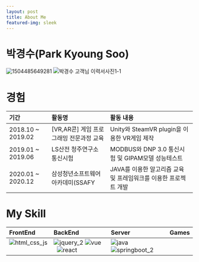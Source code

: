 ```yaml
---
layout: post
title: About Me
featured-img: sleek
---
```


# 박경수(Park Kyoung Soo)
![1504485649281](https://user-images.githubusercontent.com/44697835/87626949-90516100-c768-11ea-9d05-41fb2406468b.jpg) ![박경수 고객님 이력서사진1-1](https://user-images.githubusercontent.com/44697835/87626951-90e9f780-c768-11ea-8859-9e864a2e7925.jpg) 

# 경험
|기간|활동명|활동 내용|
|:---|:---|:---|
|2018.10 ~ 2019.02| [VR,AR콘] 게임 프로그래밍 전문과정 교육|Unity와 SteamVR plugin을 이용한 VR게임 제작|
|2019.01 ~ 2019.06|LS산전 청주연구소 통신시험|MODBUS와 DNP 3.0 통신시험 및 GIPAM모델 성능테스트|
|2020.01 ~ 2020.12|삼성청년소프트웨어 아카데미(SSAFY|JAVA를 이용한 알고리즘 교육 및 프레임워크를 이용한 프로젝트 개발|

# My Skill
|FrontEnd|BackEnd|Server|Games|
|:---|:---|:---|:---|
|![html_css_js](https://user-images.githubusercontent.com/44697835/86319956-acd1a180-bc70-11ea-946e-09a11a71fb27.png) &nbsp; &nbsp;|![jquery_2](https://user-images.githubusercontent.com/44697835/86319481-9a0a9d00-bc6f-11ea-855e-e0bf301d8185.png) ![vue](https://user-images.githubusercontent.com/44697835/86319509-a3940500-bc6f-11ea-815e-6f7612ee657a.png) &nbsp; &nbsp; ![react](https://user-images.githubusercontent.com/44697835/100086108-46078b80-2e90-11eb-802c-f71a5d636ead.png)|![java](https://user-images.githubusercontent.com/44697835/86319460-9119cb80-bc6f-11ea-9cb2-92a5c15f47b5.png) &nbsp; &nbsp; ![springboot_2](https://user-images.githubusercontent.com/44697835/86319498-9f67e780-bc6f-11ea-8c9d-ae4c7948c638.png)|||


